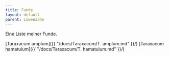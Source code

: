 ```yaml
---
title: Funde
layout: default
parent: Löwenzahn
---
```

Eine Liste meiner Funde.

[Taraxacum amplum]({{ "/docs/Taraxacum/T. amplum.md" }}/)
[Taraxacum hamatulum]({{ "/docs/Taraxacum/T. hamatulum.md" }}/)
